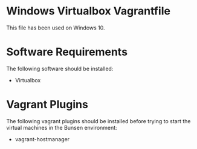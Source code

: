 # Windows Virtualbox Vagrantfile

This file has been used on Windows 10.

# Software Requirements

The following software should be installed:

* Virtualbox

# Vagrant Plugins

The following vagrant plugins should be installed before trying to start the virtual machines in the Bunsen environment:

* vagrant-hostmanager

